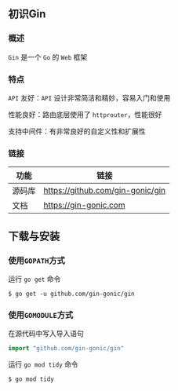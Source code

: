 ## 初识Gin

### 概述

`Gin` 是一个 `Go` 的 `Web` 框架

### 特点

`API` 友好：`API` 设计非常简洁和精妙，容易入门和使用

性能良好：路由底层使用了 `httprouter`，性能很好

支持中间件：有非常良好的自定义性和扩展性

### 链接

| 功能   | 链接                             |
| ------ | -------------------------------- |
| 源码库 | https://github.com/gin-gonic/gin |
| 文档   | https://gin-gonic.com            |



## 下载与安装

### 使用`GOPATH`方式

运行 `go get` 命令

```shell
$ go get -u github.com/gin-gonic/gin
```

### 使用`GOMODULE`方式

在源代码中写入导入语句

```go
import "github.com/gin-gonic/gin"
```

运行 `go mod tidy` 命令

```shell
$ go mod tidy
```
